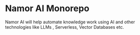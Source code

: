 # Namor AI Monorepo
Namor AI will help automate knowledge work using AI and other technologies like LLMs , Serverless, Vector Databases etc.
